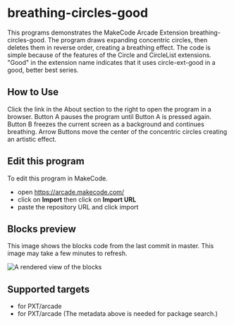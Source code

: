 # breathing-circles-good 

This programs demonstrates the MakeCode Arcade Extension breathing-circles-good. The program draws expanding concentric circles, then deletes them in reverse order, creating a breathing effect. The code is simple because of the features of the Circle and CircleList extensions. "Good" in the extension name indicates that it uses circle-ext-good in a good, better best series. 

## How to Use

Click the link in the About section to the right to open the program in a browser. 
Button A pauses the program until Button A is pressed again. 
Button B freezes the current screen as a background and continues breathing.
Arrow Buttons move the center of the concentric circles creating an artistic effect.

## Edit this program

To edit this program in MakeCode.

* open https://arcade.makecode.com/
* click on **Import** then click on **Import URL**
* paste the repository URL and click import

## Blocks preview

This image shows the blocks code from the last commit in master.
This image may take a few minutes to refresh.

![A rendered view of the blocks](https://github.com/wecodemakecode/circle-play/raw/master/.makecode/blocks.png)

## Supported targets

* for PXT/arcade
* for PXT/arcade
(The metadata above is needed for package search.)

